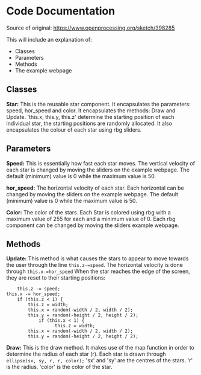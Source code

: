 # Code Documentation
Source of original: https://www.openprocessing.org/sketch/398285

This will include an explanation of:
- Classes
- Parameters
- Methods
- The example webpage

## Classes
**Star:** This is the reusable star component. It encapsulates the parameters: speed, hor_speed and color. It encapsulates the methods: Draw and Update. 'this.x, this.y, this.z' determine the starting position of each individual star, the starting positions are randomly allocated. It also encapsulates the colour of each star using rbg sliders.

## Parameters

**Speed:** This is essentially how fast each star moves. The vertical velocity of each star is changed by moving the sliders on the example webpage. The default (minimum) value is 0 while the maximum value is 50.

**hor_speed:** The horizontal velocity of each star. Each horizontal can be changed by moving the sliders on the example webpage. The default (minimum) value is 0 while the maximum value is 50.

**Color:** The color of the stars. Each Star is colored using rbg with a maximum value of 255 for each and a minimum value of 0. Each rbg component can be changed by moving the sliders example webpage.

## Methods
**Update:** This method is what causes the stars to appear to move towards the user through the line `this.z-=speed`. The horizontal velocity is done through `this.x-=hor_speed` When the star reaches the edge of the screen, they are reset to their starting positions:

     
        this.z -= speed;
	this.x -= hor_speed;
        if (this.z < 1) {
            this.z = width;
            this.x = random(-width / 2, width / 2);
            this.y = random(-height / 2, height / 2);
				if (this.x < 1) {
					  this.z = width;
            this.x = random(-width / 2, width / 2);
            this.y = random(-height / 2, height / 2);
            
         
         
            
           
            

**Draw:** This is the draw method.  It makes use of the map function in order to determine the radius of each star (r). Each star is drawn through `ellipse(sx, sy, r, r, color);` 
'sx' and 'sy' are the centres of the stars. 'r' is the radius. 'color' is the color of the star.
